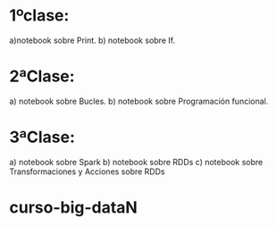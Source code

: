 # 1ºclase: 
<style type="text/css">
    ol { list-style-type: upper-alpha; }
</style> 
a)notebook  sobre Print.
b) notebook sobre If.
# 2ªClase: 
a) notebook sobre Bucles.
b) notebook sobre Programación funcional.
# 3ªClase: 
a) notebook sobre Spark
b) notebook sobre RDDs
c) notebook sobre Transformaciones y Acciones sobre RDDs
# curso-big-dataN
